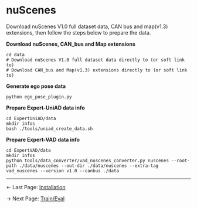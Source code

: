 # nuScenes
Download nuScenes V1.0 full dataset data, CAN bus and map(v1.3) extensions, then follow the steps below to prepare the data.

**Download nuScenes, CAN_bus and Map extensions**

```shell
cd data
# Download nuScenes V1.0 full dataset data directly to (or soft link to) 
# Download CAN_bus and Map(v1.3) extensions directly to (or soft link to)
```
**Generate ego pose data**

```shell
python ego_pose_plugin.py
```

**Prepare Expert-UniAD data info**

```shell
cd ExpertUniAD/data
mkdir infos
bash ./tools/uniad_create_data.sh
```
**Prepare Expert-VAD data info**

```shell
cd ExpertVAD/data
mkdir infos
python tools/data_converter/vad_nuscenes_converter.py nuscenes --root-path ./data/nuscenes --out-dir ./data/nuscenes --extra-tag vad_nuscenes --version v1.0 --canbus ./data
```

---
<- Last Page:  [Installation](./INSTALL.md)

-> Next Page: [Train/Eval](./TRAIN_EVAL.md)